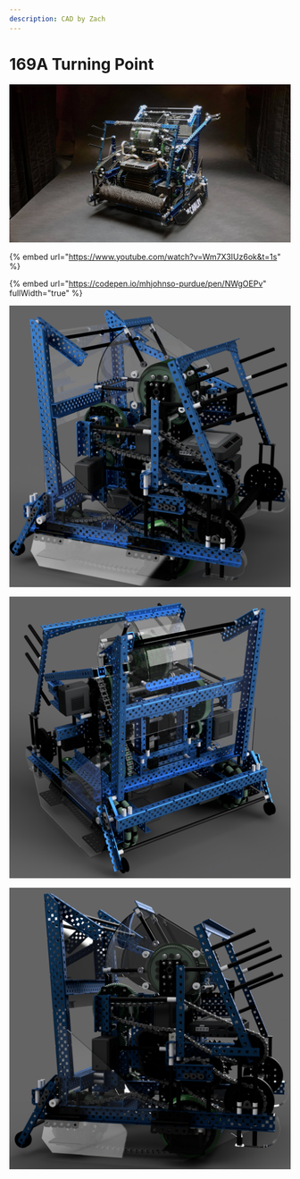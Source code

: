 ```yaml
---
description: CAD by Zach
---
```


# 169A Turning Point

![](../../.gitbook/assets/43aed34f7a7879a4b1aeac860903a015f15d75ff.jpeg)

{% embed url="https://www.youtube.com/watch?v=Wm7X3IUz6ok&t=1s" %}

{% embed url="https://codepen.io/mhjohnso-purdue/pen/NWgOEPv" fullWidth="true" %}



![CAD by Zach(929u), Renders by Zach(929u)](<../../.gitbook/assets/169A render 1.PNG>)

![CAD by Zach(929u), Renders by Zach(929u)](<../../.gitbook/assets/169A render 2.png>)

![CAD by Zach(929u), Renders by Zach(929u)](<../../.gitbook/assets/169A render 7 (Fixed fuzziness).PNG>)
